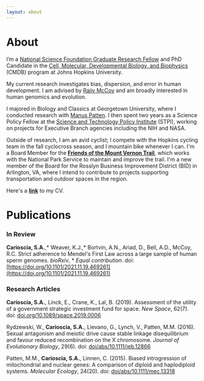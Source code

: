 ```yaml
---
layout: about
---
```


# About

I’m a [National Science Foundation Graduate Research Fellow](https://nsfgrfp.org/) and PhD Candidate in the [Cell, Molecular, Developmental Biology, and Biophysics](https://cmdb.jhu.edu/) (CMDB) program at Johns Hopkins University. 

My current research investigates bias, dispersion, and error in human development. I am advised by [Rajiv McCoy](https://mccoy-lab.org/) and am broadly interested in human genomics and evolution. 

I majored in Biology and Classics at Georgetown University, where I conducted research with [Manus Patten](https://www.pattenlab.com/). I then spent two years as a Science Policy Fellow at the [Science and Technology Policy Institute](https://www.ida.org/en/ida-ffrdcs/science-and-technology-policy-institute) (STPI), working on projects for Executive Branch agencies including the NIH and NASA.

Outside of research, I am an avid cyclist; I compete with the Hopkins cycling team in the fall cyclocross season, and I mountain bike whenever I can. I'm a Board Member for the **[Friends of the Mount Vernon Trail](https://mountvernontrail.org/)**, which works with the National Park Service to maintain and improve the trail. I'm a new member of the Board for the Rosslyn Business Improvement District (BID) in Arlington, VA, where I intend to contribute to projects supporting transportation and outdoor spaces in the region. 

Here's a **[link](https://drive.google.com/uc?id=1q67xFODxRT39SAzo8RMQJl3XsuTW7HXv&export=download)** to my CV. 


# Publications

### In Review
**Carioscia, S.A.**,\* Weaver, K.J.,\* Bortvin, A.N., Ariad, D., Bell, A.D., McCoy, R.C. Strict adherence to Mendel's First Law across a large sample of human sperm genomes. *bioRxiv*, \* *Equal contribution*. doi: [https://doi.org/10.1101/2021.11.19.469261](https://doi.org/10.1101/2021.11.19.469261)  

### Research Articles

**Carioscia, S.A.**, Linck, E., Crane, K., Lal, B. (2019). Assessment of the utility of a government strategic investment fund for space. *New Space*, 62(7). doi: [doi.org/10.1089/space.2019.0006](doi.org/10.1089/space.2019.0006)

Rydzewski, W., **Carioscia, S.A.**, Lievano, G., Lynch, V., Patten, M.M. (2016). Sexual antagonism and meiotic drive cause stable linkage disequilibrium and favour reduced recombination on the X chromosome. *Journal of Evolutionary Biology*, 29(6). doi: [doi/abs/10.1111/jeb.12866](doi/abs/10.1111/jeb.12866)

Patten, M.M., **Carioscia, S.A.**, Linnen, C. (2015). Biased introgression of mitochondrial and nuclear genes: A comparison of diploid and haplodiploid systems. *Molecular Ecology*, 24(20). doi: [doi/abs/10.1111/mec.13318](doi/abs/10.1111/mec.13318)


